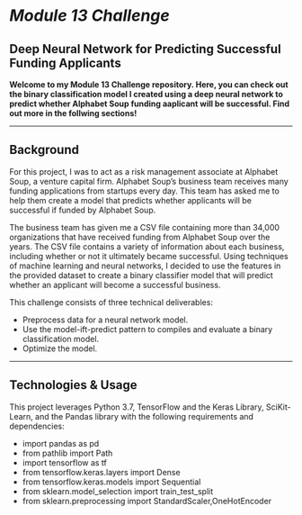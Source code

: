 # *Module 13 Challenge*
## Deep Neural Network for Predicting Successful Funding Applicants

**Welcome to my Module 13 Challenge repository. Here, you can check out the binary classification model I created using a deep neural network to predict whether Alphabet Soup funding aaplicant will be successful. Find out more in the follwing sections!**

---

## Background
For this project, I was to act as a risk management associate at Alphabet Soup, a venture capital firm. Alphabet Soup’s business team receives many funding applications from startups every day. This team has asked me to help them create a model that predicts whether applicants will be successful if funded by Alphabet Soup.

The business team has given me a CSV file containing more than 34,000 organizations that have received funding from Alphabet Soup over the years. The CSV file contains a variety of information about each business, including whether or not it ultimately became successful. Using techniques of machine learning and neural networks, I decided to use the features in the provided dataset to create a binary classifier model that will predict whether an applicant will become a successful business.

This challenge consists of three technical deliverables:
- Preprocess data for a neural network model.
- Use the model-ift-predict pattern to compiles and evaluate a binary classification model.
- Optimize the model.

---

## Technologies & Usage
This project leverages Python 3.7, TensorFlow and the Keras Library, SciKit-Learn, and the Pandas library with the following requirements and dependencies:
- import pandas as pd
- from pathlib import Path
- import tensorflow as tf
- from tensorflow.keras.layers import Dense
- from tensorflow.keras.models import Sequential
- from sklearn.model_selection import train_test_split
- from sklearn.preprocessing import StandardScaler,OneHotEncoder
